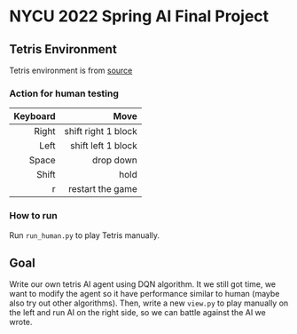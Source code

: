 # NYCU 2022 Spring AI Final Project
## Tetris Environment
Tetris environment is from [source](https://github.com/michiel-cox/Tetris-DQN.git)

### Action for human testing

| Keyboard  | Move |
| ---: | ---: |
| Right | shift right 1 block |
| Left | shift left 1 block |
| Space | drop down |
| Shift | hold |
| r | restart the game |


### How to run
Run `run_human.py` to play Tetris manually.

## Goal
Write our own tetris AI agent using DQN algorithm.
It we still got time, we want to modify the agent so it have performance similar to human (maybe also try out other algorithms). Then, write a new `view.py` to play manually on the left and run AI on the right side, so we can battle against the AI we wrote.
